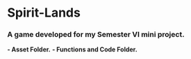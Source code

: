 # Spirit-Lands
### A game developed for my Semester VI mini project.
<strong>- Asset Folder.</strong>
<strong>- Functions and Code Folder.</strong>
